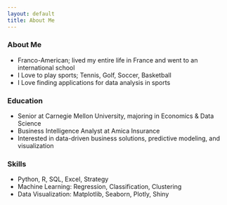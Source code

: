 ```yaml
---
layout: default
title: About Me
---
```


### About Me
- Franco-American; lived my entire life in France and went to an international school
- I Love to play sports; Tennis, Golf, Soccer, Basketball
- I Love finding applications for data analysis in sports

### Education
- Senior at Carnegie Mellon University, majoring in Economics & Data Science
- Business Intelligence Analyst at Amica Insurance
- Interested in data-driven business solutions, predictive modeling, and visualization

### Skills
- Python, R, SQL, Excel, Strategy
- Machine Learning: Regression, Classification, Clustering
- Data Visualization: Matplotlib, Seaborn, Plotly, Shiny
